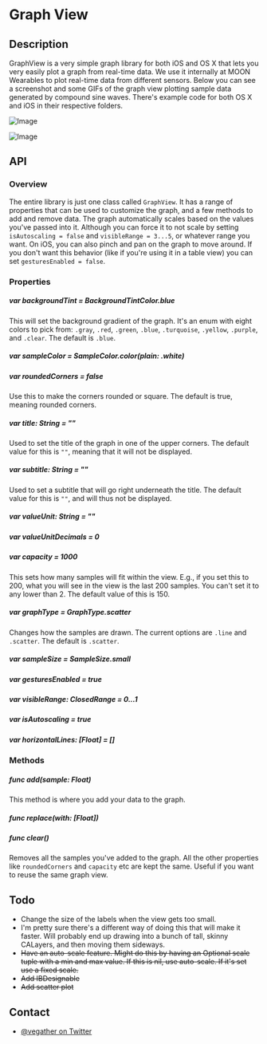 # Graph View

## Description
GraphView is a very simple graph library for both iOS and OS X that lets you very easily plot a graph from real-time data. We use it internally at MOON Wearables to plot real-time data from different sensors. Below you can see a screenshot and some GIFs of the graph view plotting sample data generated by compound sine waves. There's example code for both OS X and iOS in their respective folders.

![Image](http://imgur.com/P8pfcP8.png)

![Image](http://imgur.com/aBwsPs5.gif)

## API
### Overview
The entire library is just one class called `GraphView`. It has a range of properties that can be used to customize the graph, and a few methods to add and remove data. The graph automatically scales based on the values you've passed into it. Although you can force it to not scale by setting `isAutoscaling = false` and `visibleRange = 3...5`, or whatever range you want. On iOS, you can also pinch and pan on the graph to move around. If you don't want this behavior (like if you're using it in a table view) you can set `gesturesEnabled = false`.

### Properties



##### var backgroundTint = BackgroundTintColor.blue
This will set the background gradient of the graph. It's an enum with eight colors to pick from: `.gray`, `.red`, `.green`, `.blue`, `.turquoise`, `.yellow`, `.purple`, and `.clear`. The default is `.blue`.

##### var sampleColor = SampleColor.color(plain: .white)

##### var roundedCorners = false
Use this to make the corners rounded or square. The default is true, meaning rounded corners.

##### var title: String = ""
Used to set the title of the graph in one of the upper corners. The default value for this is `""`, meaning that it will not be displayed.

##### var subtitle: String = ""
Used to set a subtitle that will go right underneath the title. The default value for this is `""`, and will thus not be displayed.

##### var valueUnit: String = ""

##### var valueUnitDecimals = 0

##### var capacity = 1000
This sets how many samples will fit within the view. E.g., if you set this to 200, what you will see in the view is the last 200 samples. You can't set it to any lower than 2. The default value of this is 150.

##### var graphType = GraphType.scatter
Changes how the samples are drawn. The current options are `.line` and `.scatter`. The default is `.scatter`.

##### var sampleSize = SampleSize.small

##### var gesturesEnabled = true

##### var visibleRange: ClosedRange<Float> = 0...1

##### var isAutoscaling = true

##### var horizontalLines: [Float] = []





### Methods
##### func add(sample: Float)
This method is where you add your data to the graph.

##### func replace(with: [Float])

##### func clear()
Removes all the samples you've added to the graph. All the other properties like `roundedCorners` and `capacity` etc are kept the same. Useful if you want to reuse the same graph view.

## Todo
- Change the size of the labels when the view gets too small.
- I'm pretty sure there's a different way of doing this that will make it faster. Will probably end up drawing into a bunch of tall, skinny CALayers, and then moving them sideways.
- <del>Have an auto-scale feature. Might do this by having an Optional scale tuple with a min and max value. If this is nil, use auto-scale. If it's set use a fixed scale.</del>
- <del>Add IBDesignable</del>
- <del>Add scatter plot</del>

## Contact
- [@vegather on Twitter](http://www.twitter.com/vegather)
